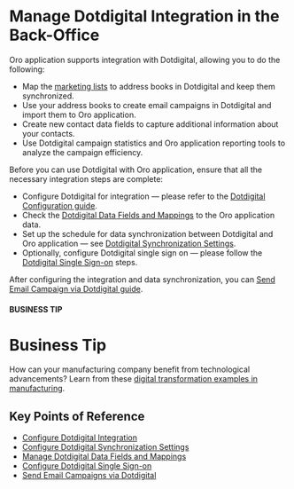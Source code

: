 <a id="user-guide-dotmailer-overview"></a>

<a id="user-guide-dm-integration"></a>

# Manage Dotdigital Integration in the Back-Office

<!-- begin_include -->

Oro application supports integration with Dotdigital, allowing you to do the following:

- Map the [marketing lists](../../../marketing/marketing-lists/index.md#user-guide-marketing-lists) to address books in Dotdigital and keep them synchronized.
- Use your address books to create email campaigns in Dotdigital and import them to Oro application.
- Create new contact data fields to capture additional information about your contacts.
- Use Dotdigital campaign statistics and Oro application reporting tools to analyze the campaign efficiency.

Before you can use Dotdigital with Oro application, ensure that all the necessary integration steps are complete:

* Configure Dotdigital for integration — please refer to the [Dotdigital Configuration guide](dotdigital-configuration.md#user-guide-dotmailer-configuration).
* Check the [Dotdigital Data Fields and Mappings](../../../marketing/email-campaigns/dotdigital-data-fields-mappings.md#user-guide-dotmailer-data-fields) to the Oro application data.
* Set up the schedule for data synchronization between Dotdigital and Oro application — see [Dotdigital Synchronization Settings](../../configuration/system/integrations/dotdigital-integration-settings.md#admin-configuration-dotmailer-integration-settings).
* Optionally, configure Dotdigital single sign on — please follow the [Dotdigital Single Sign-on](dotdigital-single-sign-on.md#user-guide-dotmailer-single-sign-on) steps.

After configuring the integration and data synchronization, you can [Send Email Campaign via Dotdigital guide](../../../marketing/email-campaigns/sending-email-campaign-via-dotdigital.md#user-guide-dotmailer-campaign).

<!-- finish_include -->

#### BUSINESS TIP
# Business Tip

How can your manufacturing company benefit from technological advancements? Learn from these <a href="https://oroinc.com/b2b-ecommerce/blog/digital-transformation-in-manufacturing/" target="_blank">digital transformation examples in manufacturing</a>.

## Key Points of Reference

- [Configure Dotdigital Integration](dotdigital-configuration.md#user-guide-dotmailer-configuration)
- [Configure Dotdigital Synchronization Settings](../../configuration/system/integrations/dotdigital-integration-settings.md#admin-configuration-dotmailer-integration-settings)
- [Manage Dotdigital Data Fields and Mappings](../../../marketing/email-campaigns/dotdigital-data-fields-mappings.md#user-guide-dotmailer-data-fields)
- [Configure Dotdigital Single Sign-on](dotdigital-single-sign-on.md#user-guide-dotmailer-single-sign-on)
- [Send Email Campaigns via Dotdigital](../../../marketing/email-campaigns/sending-email-campaign-via-dotdigital.md#user-guide-dotmailer-campaign)
